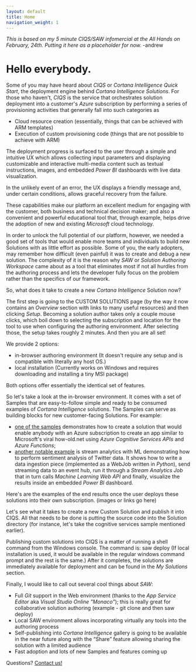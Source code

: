 ```yaml
---
layout: default
title: Home
navigation_weight: 1
---
```

*This is based on my 5 minute CIQS/SAW infomercial at the All Hands on February, 24th. Putting it here as a placeholder for now.* -andrew
# Hello everybody.

Some of you may have heard about *CIQS* or *Cortana Intelligence Quick Start*, the deployment engine behind *Cortana Intelligence Solutions*. For those who haven't, *CIQS* is the service that orchestrates solution deployment into a customer's *Azure* subscription by performing a series of provisioning activities that generally fall into such categories as
- Cloud resource creation (essentially, things that can be achieved with ARM templates)
- Execution of custom provisioning code (things that are not possible to achieve with ARM)

The deployment progress is surfaced to the user through a simple and intuitive UX which allows collecting input parameters and displaying customizable and interactive multi-media content such as textual instructions, images, and embedded *Power BI* dashboards with live data visualization.

In the unlikely event of an error, the UX displays a friendly message and, under certain conditions, allows graceful recovery from the failure.

These capabilities make our platform an excellent medium for engaging with the customer, both business and technical decision maker; and also a convenient and powerful educational tool that, through example, helps drive the adoption of new and existing *Microsoft* cloud technology.

In order to unlock the full potential of our platform, however, we needed a good set of tools that would enable more teams and individuals to build new Solutions with as little effort as possible. Some of you, the early adopters, may remember how difficult (even painful) it was to create and debug a new solution. The complexity of it is the reason why *SAW* or *Solution Authoring Workspace* came about as a tool that eliminates most if not all hurdles from the authoring process and lets the developer fully focus on the problem rather than the specifics of our framework.

So, what does it take to create a new *Cortana Intelligence* Solution now?

The first step is going to the CUSTOM SOLUTIONS page (by the way it now contains an *Overview* section with links to many useful resources) and then clicking *Setup*. Becoming a solution author takes only a couple mouse clicks, which boil down to selecting the subscription and location for the tool to use when configuring the authoring environment. After selecting those, the setup takes roughly 2 minutes. And then you are all set!

We provide 2 options:
- in-browser authoring environment (It doesn't require any setup and is compatible with literally any host OS.)
- local installation (Currently works on Windows and requires downloading and installing a tiny MSI package)

Both options offer essentially the identical set of features.

So let's take a look at the in-browser environment. It comes with a set of Samples that are easy-to-follow simple and ready to be consumed examples of *Cortana Intelligence* solutions. The Samples can serve as building blocks for new customer-facing Solutions. For example:

- [one of the samples](https://github.com/Azure/Azure-CortanaIntelligence-SolutionAuthoringWorkspace/tree/master/Samples/004-cognitiveservices) demonstrates how to create a solution that would enable anybody with an Azure subscription to create an app similar to Microsoft's viral how-old.net using *Azure Cognitive Services APIs* and *Azure Functions*;
- [another notable example](https://github.com/wdecay/twitterdemo) is stream analytics with ML demonstrating how to perform sentiment analysis of Twitter data. It shows how to write a data ingestion piece (implemented as a WebJob written in *Python*), send streaming data to an event hub, run it through a *Stream Analytics Job* that in turn calls *Machine Learning Web API* and finally, visualize the results inside an embedded *Power BI* dashboard.

Here's are the examples of the end results once the user deploys these solutions into their own subscription.
(images or links go here)

Let's see what it takes to create a new Custom Solution and publish it into CIQS. All that needs to be done is putting the source code into the Solution directory (for instance, let's take the cognitive services sample mentioned earlier).

Publishing custom solutions into CIQS is a matter of running a shell command from the Windows console. The command is: saw deploy (If local installation is used, it would be available in the regular windows command prompt and the rest is the same.) After it completes, the solutions are immediately available for deployment and can be found in the *My Solutions* section.

Finally, I would like to call out several cool things about *SAW*:
- Full *Git* support in the Web environment (thanks to the *App Service Editor* aka *Visual Studio Online "Monaco"*); this is really great for collaborative solution authoring (example - git clone and then saw deploy)
- Local SAW environment allows incorporating virtually any tools into the authoring process
- Self-publishing into *Cortana Intelligence* gallery is going to be available in the near future along with the “Share” feature allowing sharing the solution with a limited audience
- Fast adoption and lots of new Samples and features coming up

Questions? [Contact us!](mailto:cisauthors@microsoft.com)


